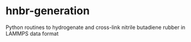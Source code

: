 # hnbr-generation
Python routines to hydrogenate and cross-link nitrile butadiene rubber in LAMMPS data format

